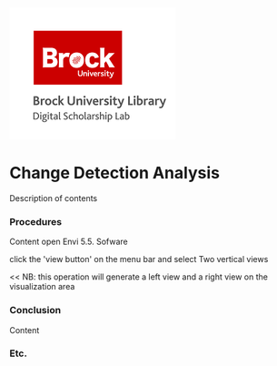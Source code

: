 ![DSL Logo][dsllogo]


# Change Detection Analysis
Description of contents

### Procedures
Content
open Envi 5.5. Sofware

click the 'view button' on the menu bar and select Two vertical views 


<< NB: this operation will generate a left view and a right view on the visualization area 


### Conclusion

Content

### Etc.
 
 
 









<!--- Please use reference style images so that it is easier to update pictures later --->

[dsllogo]: dsl_logo.png

